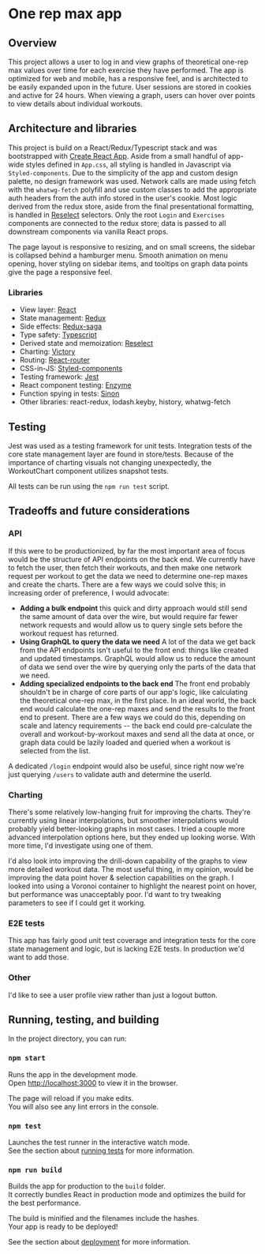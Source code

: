 # One rep max app

## Overview
This project allows a user to log in and view graphs of theoretical one-rep max values over time for each exercise they have performed. The app is optimized for web and mobile, has a responsive feel, and is architected to be easily expanded upon in the future. User sessions are stored in cookies and active for 24 hours. When viewing a graph, users can hover over points to view details about individual workouts.

## Architecture and libraries

This project is build on a React/Redux/Typescript stack and was bootstrapped with [Create React App](https://github.com/facebook/create-react-app). Aside from a small handful of app-wide styles defined in `App.css`, all styling is handled in Javascript via `Styled-components`. Due to the simplicity of the app and custom design palette, no design framework was used. Network calls are made using fetch with the `whatwg-fetch` polyfill and use custom classes to add the appropriate auth headers from the auth info stored in the user's cookie. Most logic derived from the redux store, aside from the final presentational formatting, is handled in [Reselect](https://github.com/reduxjs/reselect) selectors. Only the root `Login` and `Exercises` components are connected to the redux store; data is passed to all downstream components via vanilla React props.

The page layout is responsive to resizing, and on small screens, the sidebar is collapsed behind a hamburger menu. Smooth animation on menu opening, hover styling on sidebar items, and tooltips on graph data points give the page a responsive feel.

### Libraries
* View layer: [React](https://reactjs.org/)
* State management: [Redux](https://redux.js.org/)
* Side effects: [Redux-saga](https://github.com/redux-saga/redux-saga)
* Type safety: [Typescript](https://www.typescriptlang.org/)
* Derived state and memoization: [Reselect](https://github.com/reduxjs/reselect)
* Charting: [Victory](https://github.com/FormidableLabs/victory)
* Routing: [React-router](https://github.com/ReactTraining/react-router)
* CSS-in-JS: [Styled-components](https://www.styled-components.com/)
* Testing framework: [Jest](https://jestjs.io/)
* React component testing: [Enzyme](https://github.com/airbnb/enzyme)
* Function spying in tests: [Sinon](https://sinonjs.org/)
* Other libraries: react-redux, lodash.keyby, history, whatwg-fetch

## Testing

Jest was used as a testing framework for unit tests. Integration tests of the core state management layer are found in store/tests. Because of the importance of charting visuals not changing unexpectedly, the WorkoutChart component utilizes snapshot tests.

All tests can be run using the `npm run test` script.

## Tradeoffs and future considerations

### API

If this were to be productionized, by far the most important area of focus would be the structure of API endpoints on the back end. We currently have to fetch the user, then fetch their workouts, and then make one network request per workout to get the data we need to determine one-rep maxes and create the charts. There are a few ways we could solve this; in increasing order of preference, I would advocate:

* **Adding a bulk endpoint** this quick and dirty approach would still send the same amount of data over the wire, but would require far fewer network requests and would allow us to query single sets before the workout request has returned.
* **Using GraphQL to query the data we need** A lot of the data we get back from the API endpoints isn't useful to the front end: things like created and updated timestamps. GraphQL would allow us to reduce the amount of data we send over the wire by querying only the parts of the data that we need.
* **Adding specialized endpoints to the back end** The front end probably shouldn't be in charge of core parts of our app's logic, like calculating the theoretical one-rep max, in the first place. In an ideal world, the back end would calculate the one-rep maxes and send the results to the front end to present. There are a few ways we could do this, depending on scale and latency requirements -- the back end could pre-calculate the overall and workout-by-workout maxes and send all the data at once, or graph data could be lazily loaded and queried when a workout is selected from the list.

A dedicated `/login` endpoint would also be useful, since right now we're just querying `/users` to validate auth and determine the userId.

### Charting

There's some relatively low-hanging fruit for improving the charts. They're currently using linear interpolations, but smoother interpolations would probably yield better-looking graphs in most cases. I tried a couple more advanced interpolation options here, but they ended up looking worse. With more time, I'd investigate using one of them.

I'd also look into improving the drill-down capability of the graphs to view more detailed workout data. The most useful thing, in my opinion, would be improving the data point hover & selection capabilities on the graph. I looked into using a Voronoi container to highlight the nearest point on hover, but performance was unacceptably poor. I'd want to try tweaking parameters to see if I could get it working.

### E2E tests
This app has fairly good unit test coverage and integration tests for the core state management and logic, but is lacking E2E tests. In production we'd want to add those.

### Other
I'd like to see a user profile view rather than just a logout button.

## Running, testing, and building

In the project directory, you can run:

### `npm start`

Runs the app in the development mode.<br>
Open [http://localhost:3000](http://localhost:3000) to view it in the browser.

The page will reload if you make edits.<br>
You will also see any lint errors in the console.

### `npm test`

Launches the test runner in the interactive watch mode.<br>
See the section about [running tests](https://facebook.github.io/create-react-app/docs/running-tests) for more information.

### `npm run build`

Builds the app for production to the `build` folder.<br>
It correctly bundles React in production mode and optimizes the build for the best performance.

The build is minified and the filenames include the hashes.<br>
Your app is ready to be deployed!

See the section about [deployment](https://facebook.github.io/create-react-app/docs/deployment) for more information.
